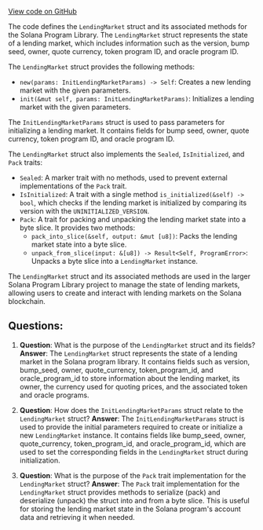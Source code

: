 [View code on GitHub](https://github.com/solana-labs/solana-program-library/token-lending/program/src/state/lending_market.rs)

The code defines the `LendingMarket` struct and its associated methods for the Solana Program Library. The `LendingMarket` struct represents the state of a lending market, which includes information such as the version, bump seed, owner, quote currency, token program ID, and oracle program ID.

The `LendingMarket` struct provides the following methods:

- `new(params: InitLendingMarketParams) -> Self`: Creates a new lending market with the given parameters.
- `init(&mut self, params: InitLendingMarketParams)`: Initializes a lending market with the given parameters.

The `InitLendingMarketParams` struct is used to pass parameters for initializing a lending market. It contains fields for bump seed, owner, quote currency, token program ID, and oracle program ID.

The `LendingMarket` struct also implements the `Sealed`, `IsInitialized`, and `Pack` traits:

- `Sealed`: A marker trait with no methods, used to prevent external implementations of the `Pack` trait.
- `IsInitialized`: A trait with a single method `is_initialized(&self) -> bool`, which checks if the lending market is initialized by comparing its version with the `UNINITIALIZED_VERSION`.
- `Pack`: A trait for packing and unpacking the lending market state into a byte slice. It provides two methods:
  - `pack_into_slice(&self, output: &mut [u8])`: Packs the lending market state into a byte slice.
  - `unpack_from_slice(input: &[u8]) -> Result<Self, ProgramError>`: Unpacks a byte slice into a `LendingMarket` instance.

The `LendingMarket` struct and its associated methods are used in the larger Solana Program Library project to manage the state of lending markets, allowing users to create and interact with lending markets on the Solana blockchain.
## Questions: 
 1. **Question**: What is the purpose of the `LendingMarket` struct and its fields?
   **Answer**: The `LendingMarket` struct represents the state of a lending market in the Solana program library. It contains fields such as version, bump_seed, owner, quote_currency, token_program_id, and oracle_program_id to store information about the lending market, its owner, the currency used for quoting prices, and the associated token and oracle programs.

2. **Question**: How does the `InitLendingMarketParams` struct relate to the `LendingMarket` struct?
   **Answer**: The `InitLendingMarketParams` struct is used to provide the initial parameters required to create or initialize a new `LendingMarket` instance. It contains fields like bump_seed, owner, quote_currency, token_program_id, and oracle_program_id, which are used to set the corresponding fields in the `LendingMarket` struct during initialization.

3. **Question**: What is the purpose of the `Pack` trait implementation for the `LendingMarket` struct?
   **Answer**: The `Pack` trait implementation for the `LendingMarket` struct provides methods to serialize (pack) and deserialize (unpack) the struct into and from a byte slice. This is useful for storing the lending market state in the Solana program's account data and retrieving it when needed.